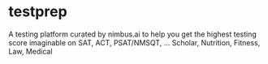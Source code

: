 # testprep
A testing platform curated by nimbus.ai to help you get the highest testing score imaginable on SAT, ACT, PSAT/NMSQT, ... Scholar, Nutrition, Fitness, Law, Medical
